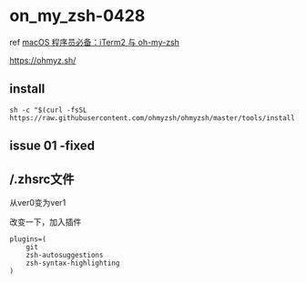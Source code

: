 # on_my_zsh-0428

ref [macOS 程序员必备：iTerm2 与 oh-my-zsh](www.bilibili.com/video/BV14a4y1F7Ss)

https://ohmyz.sh/

## install

```shell
sh -c "$(curl -fsSL https://raw.githubusercontent.com/ohmyzsh/ohmyzsh/master/tools/install.sh)"
```

## issue 01 -fixed

## /.zhsrc文件

从ver0变为ver1

改变一下，加入插件
```shell
plugins=(
    git
    zsh-autosuggestions
    zsh-syntax-highlighting
)
```

